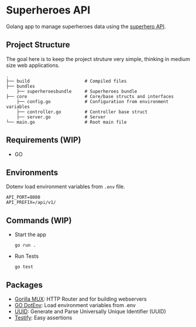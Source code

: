 # Superheroes API
Golang app to manage superheroes data using the [superhero API](https://superheroapi.com/).


## Project Structure

The goal here is to keep the project struture very simple, thinking in medium size web applications.

```
.
├── build                     # Compiled files
├── bundles
    ├── superheroesbundle     # Superheroes bundle
├── core                      # Core/base structs and interfaces
    ├── config.go             # Configuration from environment variables
    ├── controller.go         # Controller base struct
    ├── server.go             # Server
└── main.go                   # Root main file
```

## Requirements (WIP)

- GO

## Environments

Dotenv load environment variables from `.env` file.

```
API_PORT=8080
API_PREFIX=/api/v1/
```

## Commands (WIP)

- Start the app

    `go run .`

- Run Tests

    `go test`


## Packages

- [Gorilla MUX](github.com/gorilla/mux): HTTP Router and for building webservers
- [GO DotEnv](github.com/joho/godotenv): Load environment variables from .env
- [UUID](github.com/satori/go.uuid): Generate and Parse Universally Unique Identifier (UUID)
- [Testify](github.com/stretchr/testify/assert): Easy assertions
